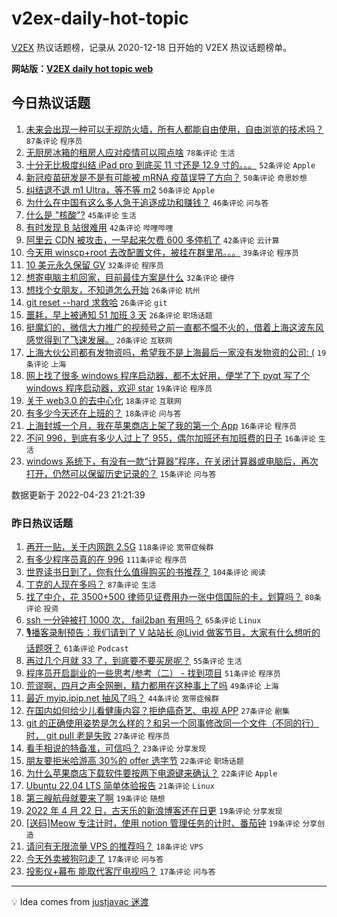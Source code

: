 # v2ex-daily-hot-topic

[V2EX](https://www.v2ex.com/) 热议话题榜，记录从 2020-12-18 日开始的 V2EX 热议话题榜单。

**网站版：[V2EX daily hot topic web](https://boojack.github.io/v2ex-daily-hot-topic-web/)**

## 今日热议话题

<!-- TODAY BEGIN -->

1. [未来会出现一种可以无视防火墙，所有人都能自由使用，自由浏览的技术吗？](https://www.v2ex.com/t/848719) `87条评论` `程序员`
1. [无厨房冰箱的租房人应对疫情可以囤点啥](https://www.v2ex.com/t/848712) `78条评论` `生活`
1. [十分无比极度纠结 iPad pro 到底买 11 寸还是 12.9 寸的。。。](https://www.v2ex.com/t/848758) `52条评论` `Apple`
1. [新冠疫苗研发是不是有可能被 mRNA 疫苗误导了方向？](https://www.v2ex.com/t/848750) `50条评论` `奇思妙想`
1. [纠结退不退 m1 Ultra，等不等 m2](https://www.v2ex.com/t/848806) `50条评论` `Apple`
1. [为什么在中国有这么多人急于追逐成功和赚钱？](https://www.v2ex.com/t/848803) `46条评论` `问与答`
1. [什么是 "核酸"?](https://www.v2ex.com/t/848725) `45条评论` `生活`
1. [有时发现 B 站很难用](https://www.v2ex.com/t/848715) `42条评论` `哔哩哔哩`
1. [阿里云 CDN 被攻击，一早起来欠费 600 多停机了](https://www.v2ex.com/t/848720) `42条评论` `云计算`
1. [今天用 winscp+root 去改配置文件，被挂在群里吊。。。](https://www.v2ex.com/t/848727) `39条评论` `程序员`
1. [10 美元永久保留 GV](https://www.v2ex.com/t/848817) `32条评论` `程序员`
1. [想寄电脑主机回家，目前最佳方案是什么](https://www.v2ex.com/t/848733) `32条评论` `硬件`
1. [想找个女朋友，不知道怎么开始](https://www.v2ex.com/t/848795) `26条评论` `杭州`
1. [git reset --hard 求救哈](https://www.v2ex.com/t/848777) `26条评论` `git`
1. [噩耗，早上被通知 51 加班 3 天](https://www.v2ex.com/t/848707) `26条评论` `职场话题`
1. [挺魔幻的，微信大力推广的视频号之前一直都不愠不火的，借着上海这波东风感觉得到了飞速发展。](https://www.v2ex.com/t/848709) `20条评论` `互联网`
1. [上海大伙公司都有发物资吗，希望我不是上海最后一家没有发物资的公司: (](https://www.v2ex.com/t/848807) `19条评论` `上海`
1. [网上找了很多 windows 程序启动器，都不太好用，便学了下 pyqt 写了个 windows 程序启动器，欢迎 star](https://www.v2ex.com/t/848761) `19条评论` `程序员`
1. [关于 web3.0 的去中心化](https://www.v2ex.com/t/848759) `18条评论` `互联网`
1. [有多少今天还在上班的？](https://www.v2ex.com/t/848722) `18条评论` `问与答`
1. [上海封城一个月，我在苹果商店上架了我的第一个 App](https://www.v2ex.com/t/848814) `16条评论` `程序员`
1. [不问 996，到底有多少人过上了 955，偶尔加班还有加班费的日子](https://www.v2ex.com/t/848706) `16条评论` `生活`
1. [windows 系统下，有没有一款“计算器”程序，在关闭计算器或电脑后，再次打开，仍然可以保留历史记录的？](https://www.v2ex.com/t/848819) `15条评论` `问与答`

数据更新于 2022-04-23 21:21:39

<!-- TODAY END -->

### 昨日热议话题

<!-- YESTERDAY BEGIN -->

1. [再开一贴，关于内网跑 2.5G](https://www.v2ex.com/t/848523) `118条评论` `宽带症候群`
1. [有多少程序员真的在 996](https://www.v2ex.com/t/848561) `111条评论` `程序员`
1. [世界读书日到了，你有什么值得购买的书推荐？](https://www.v2ex.com/t/848500) `104条评论` `阅读`
1. [丁克的人现在多吗？](https://www.v2ex.com/t/848607) `87条评论` `生活`
1. [找了中介，花 3500+500 律师见证费用办一张中信国际的卡，划算吗？](https://www.v2ex.com/t/848526) `80条评论` `投资`
1. [ssh 一分钟被打 1000 次， fail2ban 有用吗？](https://www.v2ex.com/t/848484) `65条评论` `Linux`
1. [🎙播客录制预告：我们请到了 V 站站长 @Livid 做客节目，大家有什么想听的话题呀？](https://www.v2ex.com/t/848540) `61条评论` `Podcast`
1. [再过几个月就 33 了，到底要不要买房呢？](https://www.v2ex.com/t/848580) `55条评论` `生活`
1. [程序员开启副业的一些思考/参考（二） - 找到项目](https://www.v2ex.com/t/848502) `51条评论` `程序员`
1. [荒谬啊，四月之声全网删，精力都用在这种事上了吗](https://www.v2ex.com/t/848684) `49条评论` `上海`
1. [最近 myip.ipip.net 抽风了吗？](https://www.v2ex.com/t/848553) `44条评论` `宽带症候群`
1. [在国内如何给少儿看健康内容？拒绝癌奇艺、电视 APP](https://www.v2ex.com/t/848565) `27条评论` `剧集`
1. [git 的正确使用姿势是怎么样的？和另一个同事修改同一个文件（不同的行）时， git pull 老是失败](https://www.v2ex.com/t/848517) `27条评论` `程序员`
1. [看手相说的特备准，可信吗？](https://www.v2ex.com/t/848657) `23条评论` `分享发现`
1. [朋友要拒米哈游高 30%的 offer 选字节](https://www.v2ex.com/t/848653) `22条评论` `职场话题`
1. [为什么苹果商店下载软件要按两下电源键来确认？](https://www.v2ex.com/t/848624) `22条评论` `Apple`
1. [Ubuntu 22.04 LTS 简单体验报告](https://www.v2ex.com/t/848584) `21条评论` `Linux`
1. [第三艘航母就要来了啊](https://www.v2ex.com/t/848582) `19条评论` `随想`
1. [2022 年 4 月 22 日，古天乐的新浪博客还在日更](https://www.v2ex.com/t/848519) `19条评论` `分享发现`
1. [[送码]Meow 专注计时，使用 notion 管理任务的计时、番茄钟](https://www.v2ex.com/t/848506) `19条评论` `分享创造`
1. [请问有无限流量 VPS 的推荐吗？](https://www.v2ex.com/t/848520) `18条评论` `VPS`
1. [今天外卖被狗叼走了](https://www.v2ex.com/t/848640) `17条评论` `问与答`
1. [投影仪+幕布 能取代客厅电视吗？](https://www.v2ex.com/t/848571) `17条评论` `问与答`

<!-- YESTERDAY END -->

---

💡 Idea comes from [justjavac 迷渡](https://github.com/justjavac/)
